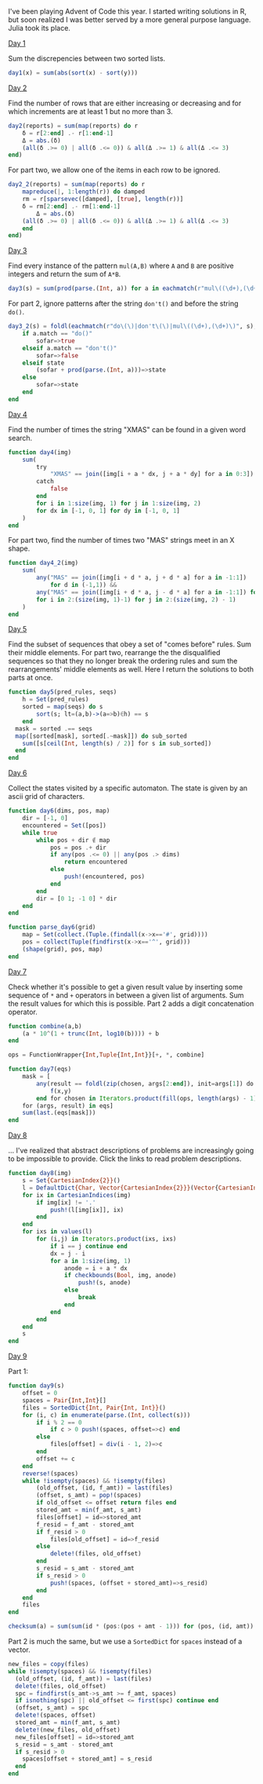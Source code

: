 I've been playing Advent of Code this year. I started writing solutions in R, but soon realized I was better served by a more general purpose language. Julia took its place. 

[Day 1](https://adventofcode.com/2024/day/1)

Sum the discrepencies between two sorted lists. 

```julia
day1(x) = sum(abs(sort(x) - sort(y)))
```



[Day 2](https://adventofcode.com/2024/day/2)

Find the number of rows that are either increasing or decreasing and for which increments are at least 1 but no more than 3. 

```julia
day2(reports) = sum(map(reports) do r
	δ = r[2:end] .- r[1:end-1]
	Δ = abs.(δ)
	(all(δ .>= 0) | all(δ .<= 0)) & all(Δ .>= 1) & all(Δ .<= 3)
end)
```

For part two, we allow one of the items in each row to be ignored. 

```julia
day2_2(reports) = sum(map(reports) do r
	mapreduce(|, 1:length(r)) do damped
    rm = r[sparsevec([damped], [true], length(r))]
    δ = rm[2:end] .- rm[1:end-1]
		Δ = abs.(δ)
    (all(δ .>= 0) | all(δ .<= 0)) & all(Δ .>= 1) & all(Δ .<= 3)
	end
end)
```



[Day 3](https://adventofcode.com/2024/day/3)

Find every instance of the pattern `mul(A,B)` where `A` and `B` are positive integers and return the sum of `A*B`. 

```julia
day3(s) = sum(prod(parse.(Int, a)) for a in eachmatch(r"mul\((\d+),(\d+)\)", s))
```

For part 2, ignore patterns after the string `don't()` and before the string `do()`. 

```julia
day3_2(s) = foldl(eachmatch(r"do\(\)|don't\(\)|mul\((\d+),(\d+)\)", s), init=0=>true) do (sofar, state), a
	if a.match == "do()"
		sofar=>true
	elseif a.match == "don't()"
		sofar=>false
	elseif state
		(sofar + prod(parse.(Int, a)))=>state
	else
		sofar=>state
	end
end
```



[Day 4](https://adventofcode.com/2024/day/4)

Find the number of times the string "XMAS" can be found in a given word search. 

```julia
function day4(img)
    sum(
        try
            "XMAS" == join([img[i + a * dx, j + a * dy] for a in 0:3])
        catch
            false
        end
        for i in 1:size(img, 1) for j in 1:size(img, 2)
        for dx in [-1, 0, 1] for dy in [-1, 0, 1]
    )
end
```

For part two, find the number of times two "MAS" strings meet in an X shape. 

```julia
function day4_2(img)
    sum(
		any("MAS" == join([img[i + d * a, j + d * a] for a in -1:1])
			for d in (-1,1)) &&
		any("MAS" == join([img[i + d * a, j - d * a] for a in -1:1]) for d in (-1,1))
        for i in 2:(size(img, 1)-1) for j in 2:(size(img, 2) - 1)
    )
end
```



[Day 5](https://adventofcode.com/2024/day/5)

Find the subset of sequences that obey a set of "comes before" rules. Sum their middle elements. For part two, rearrange the the disqualified sequences so that they no longer break the ordering rules and sum the rearrangements' middle elements as well. Here I return the solutions to both parts at once. 

```julia
function day5(pred_rules, seqs)
	h = Set(pred_rules)
	sorted = map(seqs) do s
		sort(s; lt=(a,b)->(a=>b)∈h) == s
	end
  mask = sorted .== seqs
  map([sorted[mask], sorted[.~mask]]) do sub_sorted
    sum([s[ceil(Int, length(s) / 2)] for s in sub_sorted])
  end
end
```



[Day 6](https://adventofcode.com/2024/day/6)

Collect the states visited by a specific automaton. The state is given by an ascii grid of characters. 

```julia
function day6(dims, pos, map)
	dir = [-1, 0]
	encountered = Set([pos])
	while true
		while pos + dir ∉ map
			pos = pos .+ dir
			if any(pos .<= 0) || any(pos .> dims)
				return encountered
			else
				push!(encountered, pos)
			end
		end
		dir = [0 1; -1 0] * dir
	end
end

function parse_day6(grid)
	map = Set(collect.(Tuple.(findall(x->x=='#', grid))))
	pos = collect(Tuple(findfirst(x->x=='^', grid)))
	(shape(grid), pos, map)
end
```



[Day 7](https://adventofcode.com/2024/day/7)

Check whether it's possible to get a given result value by inserting some sequence of `*` and `+`  operators in between a given list of arguments. Sum the result values  for which this is possible. Part 2 adds a digit concatenation operator. 

```julia
function combine(a,b)
	(a * 10^(1 + trunc(Int, log10(b)))) + b
end

ops = FunctionWrapper{Int,Tuple{Int,Int}}[+, *, combine]

function day7(eqs)
	mask = [
		any(result == foldl(zip(chosen, args[2:end]), init=args[1]) do x, (f, y)
			f(x,y)
		end for chosen in Iterators.product(fill(ops, length(args) - 1)...))
	for (args, result) in eqs]
	sum(last.(eqs[mask]))
end
```



[Day 8](https://adventofcode.com/2024/day/8)

... I've realized that abstract descriptions of problems are increasingly going to be impossible to provide. Click the links to read problem descriptions. 

```julia
function day8(img)
	s = Set{CartesianIndex{2}}()
	l = DefaultDict{Char, Vector{CartesianIndex{2}}}(Vector{CartesianIndex{2}})
	for ix in CartesianIndices(img)
		if img[ix] != '.'
			push!(l[img[ix]], ix)
		end
	end
	for ixs in values(l)
		for (i,j) in Iterators.product(ixs, ixs)
			if i == j continue end
			dx = j - i
			for a in 1:size(img, 1)
				anode = i + a * dx
				if checkbounds(Bool, img, anode)
					push!(s, anode)
				else
					break
				end
			end
		end
	end
	s
end
```

[Day 9](https://adventofcode.com/2024/day/9)

Part 1:

```julia
function day9(s)
	offset = 0
	spaces = Pair{Int,Int}[]
	files = SortedDict{Int, Pair{Int, Int}}()
	for (i, c) in enumerate(parse.(Int, collect(s)))
		if i % 2 == 0
			if c > 0 push!(spaces, offset=>c) end
		else
			files[offset] = div(i - 1, 2)=>c
		end
		offset += c
	end
	reverse!(spaces)
	while !isempty(spaces) && !isempty(files)
		(old_offset, (id, f_amt)) = last(files)
		(offset, s_amt) = pop!(spaces)
		if old_offset <= offset return files end
		stored_amt = min(f_amt, s_amt)
		files[offset] = id=>stored_amt
		f_resid = f_amt - stored_amt
		if f_resid > 0
			files[old_offset] = id=>f_resid
		else
			delete!(files, old_offset)
		end
		s_resid = s_amt - stored_amt
		if s_resid > 0
			push!(spaces, (offset + stored_amt)=>s_resid)
		end
	end
	files
end

checksum(a) = sum(sum(id * (pos:(pos + amt - 1))) for (pos, (id, amt)) in a)
```

Part 2 is much the same, but we use a `SortedDict` for `spaces` instead of a vector. 

```julia
new_files = copy(files)
while !isempty(spaces) && !isempty(files)
  (old_offset, (id, f_amt)) = last(files)
  delete!(files, old_offset)
  spc = findfirst(s_amt->s_amt >= f_amt, spaces)
  if isnothing(spc) || old_offset <= first(spc) continue end
  (offset, s_amt) = spc
  delete!(spaces, offset)
  stored_amt = min(f_amt, s_amt)
  delete!(new_files, old_offset)
  new_files[offset] = id=>stored_amt
  s_resid = s_amt - stored_amt
  if s_resid > 0
    spaces[offset + stored_amt] = s_resid
  end
end
```

